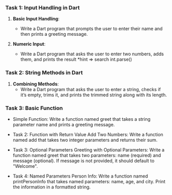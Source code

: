 
### Task 1: Input Handling in Dart
1. **Basic Input Handling**:
   - Write a Dart program that prompts the user to enter their name and then prints a greeting message.


2. **Numeric Input**:
   - Write a Dart program that asks the user to enter two numbers, adds them, and prints the result  *hint => search int.parse()
   

### Task 2: String Methods in Dart


1. **Combining Methods**:
   - Write a Dart program that asks the user to enter a string, checks if it’s empty, trims it, and prints the trimmed string along with its length.
  
### Task 3: Basic Function
  - Simple Function:
    Write a function named greet that takes a string parameter name and prints a greeting message.


 - Task 2: Function with Return Value
   Add Two Numbers:
   Write a function named add that takes two integer parameters and returns their sum.

 - Task 3: Optional Parameters
   Greeting with Optional Parameters:
   Write a function named greet that takes two parameters: name (required) and message (optional). If message is not provided, it should default to "Welcome".



 - Task 4: Named Parameters
   Person Info:
   Write a function named printPersonInfo that takes named parameters: name, age, and city. Print the information in a formatted string.
